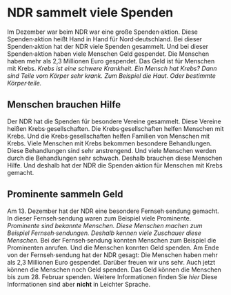 # NDR sammelt viele Spenden

Im Dezember war beim NDR war eine große Spenden·aktion. Diese Spenden·aktion heißt Hand in Hand für Nord·deutschland. Bei dieser Spenden·aktion hat der NDR viele Spenden gesammelt. Und bei dieser Spenden·aktion haben viele Menschen Geld gespendet. Die Menschen haben mehr als 2,3 Millionen Euro gespendet. Das Geld ist für Menschen mit Krebs. 
*Krebs ist eine schwere Krankheit.* 
*Ein Mensch hat Krebs?* 
*Dann sind Teile vom Körper sehr krank.* 
*Zum Beispiel die Haut.* 
*Oder bestimmte Körper·teile.* 

## Menschen brauchen Hilfe
Der NDR hat die Spenden für besondere Vereine gesammelt. Diese Vereine heißen Krebs·gesellschaften. Die Krebs·gesellschaften helfen Menschen mit Krebs. Und die Krebs·gesellschaften helfen Familien von Menschen mit Krebs. Viele Menschen mit Krebs bekommen besondere Behandlungen. Diese Behandlungen sind sehr anstrengend. Und viele Menschen werden durch die Behandlungen sehr schwach. Deshalb brauchen diese Menschen Hilfe. Und deshalb hat der NDR die Spenden·aktion für Menschen mit Krebs gemacht. 

## Prominente sammeln Geld
Am 13. Dezember hat der NDR eine besondere Fernseh·sendung gemacht. In dieser Fernseh·sendung waren zum Beispiel viele Prominente. 
*Prominente sind bekannte Menschen.* 
*Diese Menschen machen zum Beispiel Fernseh·sendungen.* 
*Deshalb kennen viele Zuschauer diese Menschen.* Bei der Fernseh·sendung konnten Menschen zum Beispiel die Prominenten anrufen. Und die Menschen konnten Geld spenden. Am Ende von der Fernseh·sendung hat der NDR gesagt: Die Menschen haben mehr als 2,3 Millionen Euro gespendet. Darüber freuen wir uns sehr. 
Auch jetzt können die Menschen noch Geld spenden. Das Geld können die Menschen bis zum 28. Februar spenden. Weitere Informationen finden Sie *hier* Diese Informationen sind aber **nicht** in Leichter Sprache. 
